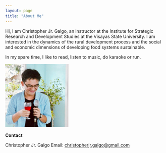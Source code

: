 ```yaml
---
layout: page
title: "About Me"
---
```


Hi, I am Christopher Jr. Galgo, an instructor at the Institute for Strategic Research and Development Studies at the Visayas State University. I am interested in the dynamics of the rural development process and the social and economic dimensions of developing food systems sustainable. 

In my spare time, I like to read, listen to music, do karaoke or run. 

<img src="/assets/images/profilepic.jpeg" width="200">

**Contact**

Christopher Jr. Galgo
Email: christopherjr.galgo@gmail.com 
